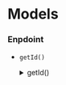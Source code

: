 # Models 



### Enpdoint

- `getId()`

  <details>
      <summary>getId()</summary>
    	<div>
     		This uniquly identifies a gRPC endpoint. 
        e.g.
  			Enpoint for function described in below prototype would be `greet.Greeter.SayHello`
        ```protobuf
        syntax = "proto3";
        package greet;
          service Greeter {
            rpc SayHello (HelloRequest) returns (HelloReply);
          }

          message HelloRequest {
            string name = 1;
          }
        
          message HelloReply {
            string message = 1;
          }
        
        ```
      
      </div>
  </details>
